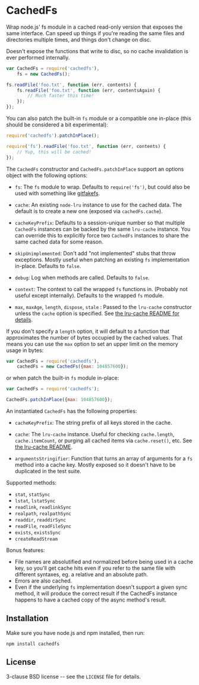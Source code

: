 CachedFs
========

Wrap node.js' fs module in a cached read-only version that exposes the
same interface. Can speed up things if you're reading the same files
and directories multiple times, and things don't change on disc.

Doesn't expose the functions that write to disc, so no cache
invalidation is ever performed internally.

```javascript
var CachedFs = require('cachedfs'),
    fs = new CachedFs();

fs.readFile('foo.txt', function (err, contents) {
    fs.readFile('foo.txt', function (err, contentsAgain) {
        // Much faster this time!
    });
});
```

You can also patch the built-in `fs` module or a compatible one
in-place (this should be considered a bit experimental):

```javascript
require('cachedfs').patchInPlace();

require('fs').readFile('foo.txt', function (err, contents) {
    // Yup, this will be cached!
});
```

The `CachedFs` constructor and `CachedFs.patchInPlace` support an
options object with the following options:

* `fs`: The `fs` module to wrap. Defaults to `require('fs')`, but
  could also be used with something like
  [gitfakefs](https://github.com/papandreou/node-gitfakefs).

* `cache`: An existing `node-lru` instance to use for the cached
  data. The default is to create a new one (exposed via `cachedFs.cache`).

* `cacheKeyPrefix`: Defaults to a session-unique number so that
  multiple `CachedFs` instances can be backed by the same `lru-cache`
  instance. You can override this to explicitly force two `CachedFs`
  instances to share the same cached data for some reason.

* `skipUnimplemented`: Don't add "not implemented" stubs that throw
  exceptions. Mostly useful when patching an existing `fs`
  implementation in-place. Defaults to `false`.

* `debug`: Log when methods are called. Defaults to `false`.

* `context`: The context to call the wrapped `fs` functions
  in. (Probably not useful except internally). Defaults to the wrapped
  `fs` module.

* `max`, `maxAge`, `length`, `dispose`, `stale` : Passed to the
  `lru-cache` constructor unless the `cache` option is specified. See
  [the lru-cache README for
  details](https://github.com/isaacs/node-lru-cache).

If you don't specify a `length` option, it will default to a function
that approximates the number of bytes occupied by the cached
values. That means you can use the `max` option to set an upper limit
on the memory usage in bytes:

```javascript
var CachedFs = require('cachedfs'),
    cachedFs = new CachedFs({max: 104857600});
```

or when patch the built-in `fs` module in-place:

```javascript
var CachedFs = require('cachedfs');

CachedFs.patchInPlace({max: 104857600});
```

An instantiated `CachedFs` has the following properties:

* `cacheKeyPrefix`: The string prefix of all keys stored in the cache.

* `cache`: The `lru-cache` instance. Useful for checking
  `cache.length`, `cache.itemCount`, or purging all cached items via
  `cache.reset()`, etc. See [the lru-cache
  README](https://github.com/isaacs/node-lru-cache).

* `argumentsStringifier`: Function that turns an array of arguments
  for a `fs` method into a cache key. Mostly exposed so it doesn't
  have to be duplicated in the test suite.

Supported methods:
 * `stat`, `statSync`
 * `lstat`, `lstatSync`
 * `readlink`, `readlinkSync`
 * `realpath`, `realpathSync`
 * `readdir`, `readdirSync`
 * `readFile`, `readFileSync`
 * `exists`, `existsSync`
 * `createReadStream`

Bonus features:

 * File names are absolutified and normalized before being used in a
   cache key, so you'll get cache hits even if you refer to the same
   file with different syntaxes, eg. a relative and an absolute path.
 * Errors are also cached.
 * Even if the underlying `fs` implementation doesn't support a given
   sync method, it will produce the correct result if the CachedFs
   instance happens to have a cached copy of the async method's result.

Installation
------------

Make sure you have node.js and npm installed, then run:

    npm install cachedfs

License
-------

3-clause BSD license -- see the `LICENSE` file for details.
